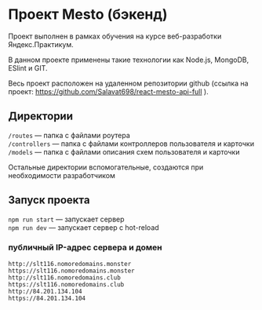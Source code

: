 # Проект Mesto (бэкенд) 

Проект выполнен в рамках обучения на курсе веб-разработки Яндекс.Практикум.

В данном проекте применены такие технологии как Node.js, MongoDB, ESlint и GIT.

Весь проект расположен на удаленном репозитории github (ссылка на проект: https://github.com/Salavat698/react-mesto-api-full ).

## Директории

`/routes` — папка с файлами роутера  
`/controllers` — папка с файлами контроллеров пользователя и карточки   
`/models` — папка с файлами описания схем пользователя и карточки  
  
Остальные директории вспомогательные, создаются при необходимости разработчиком

## Запуск проекта

`npm run start` — запускает сервер   
`npm run dev` — запускает сервер с hot-reload

### публичный IP-адрес сервера и домен
    http://slt116.nomoredomains.monster
    https://slt116.nomoredomains.monster
    http://slt116.nomoredomains.club
    https://slt116.nomoredomains.club
    http://84.201.134.104
    https://84.201.134.104
